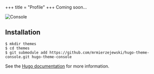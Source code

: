 +++
title = "Profile"
+++
Coming soon...

![Console](https://github.com/mrmierzejewski/hugo-theme-console/blob/master/images/preview.png?raw=true)


## Installation

```
$ mkdir themes
$ cd themes
$ git submodule add https://github.com/mrmierzejewski/hugo-theme-console.git hugo-theme-console
```
    
See the [Hugo documentation](https://gohugo.io/themes/installing/) for more information.

<!--  

I’m a junior undergraduate student studying Computer Science in  Huazhong University of Science and Technology ([HUST](http://english.hust.edu.cn/)). I’m expected to graduate in 2022.

## Education


- Huazhong University of Science and Technology ([HUST](http://english.hust.edu.cn/))<span style="float:right">Sep 2018 - Jun 2022</span>

- Montreal Institute of Learning Algorithms ([MILA](https://mila.quebec/en/mila/))<span style="float:right">Jul 2021 - Oct 2021</span>



## Experience

Coming soon...



## Skill

- Programming Language: C, C++, Java, Python
- Framework: Pytorch, Tensorflow
- Platform: Windows, Linux
- Others: LaTeX, Markdown, Git...


## Core Curriculum

Data Structure and Algorithm, Numerical Analysis, Machine Learning, Big Data Analyzing, Operating System, Computer Networks, principles of computer composition...
<details>
<summary>Course Project</summary>

- Classification and analysis of Chinese text
- A binary Sudoku solver based on SAT, which belongs to the NP-hard problem
- Data Mine

</details>

&emsp;

## Award

Huazhong University of Science and Technology Freshman Scholarship<span style="float:right">2019</span>

People's Scholarship (Self-improvement Scholarship)<span style="float:right">2019 & 2020</span>

-->
